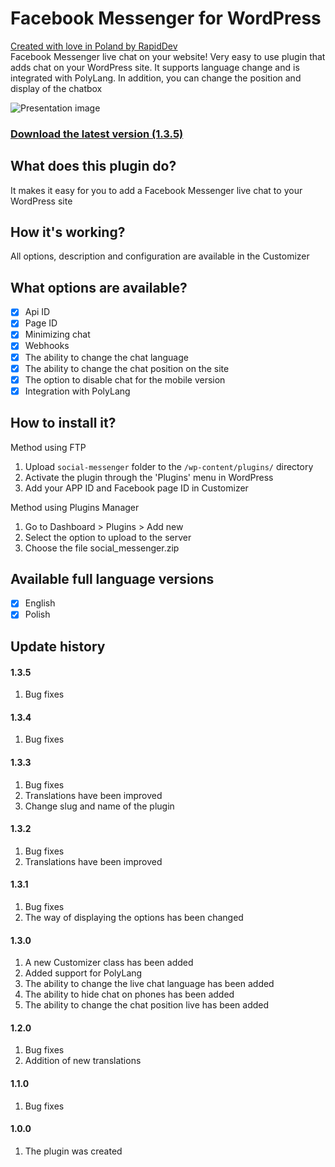 # Facebook Messenger for WordPress
[Created with love in Poland by RapidDev](http://rapiddev.pl/)<br />
Facebook Messenger live chat on your website! Very easy to use plugin that adds chat on your WordPress site. It supports language change and is integrated with PolyLang. In addition, you can change the position and display of the chatbox

![Presentation image](https://ps.w.org/social-messenger/assets/banner-772x250.png)


### [Download the latest version (1.3.5)](https://github.com/RapidDTC/rd_messenger/releases/1.3.5)

## What does this plugin do?
It makes it easy for you to add a Facebook Messenger live chat to your WordPress site

## How it's working?
All options, description and configuration are available in the Customizer

## What options are available?
- [x] Api ID
- [x] Page ID
- [x] Minimizing chat
- [x] Webhooks
- [x] The ability to change the chat language
- [x] The ability to change the chat position on the site
- [x] The option to disable chat for the mobile version
- [x] Integration with PolyLang

## How to install it?
Method using FTP
1. Upload `social-messenger` folder to the `/wp-content/plugins/` directory
2. Activate the plugin through the 'Plugins' menu in WordPress
3. Add your APP ID and Facebook page ID in Customizer

Method using Plugins Manager
1. Go to Dashboard > Plugins > Add new
2. Select the option to upload to the server
3. Choose the file social_messenger.zip

## Available full language versions
- [x] English
- [x] Polish

## Update history
#### 1.3.5
1. Bug fixes
#### 1.3.4
1. Bug fixes
#### 1.3.3
1. Bug fixes
2. Translations have been improved
3. Change slug and name of the plugin
#### 1.3.2
1. Bug fixes
2. Translations have been improved
#### 1.3.1
1. Bug fixes
2. The way of displaying the options has been changed
#### 1.3.0
1. A new Customizer class has been added
2. Added support for PolyLang
3. The ability to change the live chat language has been added
4. The ability to hide chat on phones has been added
5. The ability to change the chat position live has been added
#### 1.2.0
1. Bug fixes
2. Addition of new translations
#### 1.1.0
1. Bug fixes
#### 1.0.0
1. The plugin was created
